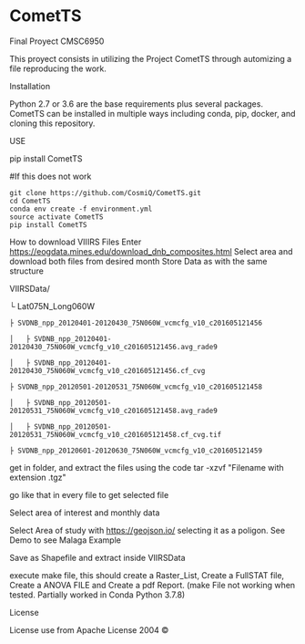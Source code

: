 # CometTS
Final Proyect CMSC6950

This proyect consists in utilizing the Project CometTS through automizing a file reproducing the work.
 
Installation

Python 2.7 or 3.6 are the base requirements plus several packages. 
CometTS can be installed in multiple ways including conda, pip, docker, and cloning this repository.

USE

pip install CometTS 

#If this does not work 

    git clone https://github.com/CosmiQ/CometTS.git
    cd CometTS
    conda env create -f environment.yml
    source activate CometTS
    pip install CometTS

How to download VIIIRS Files
Enter https://eogdata.mines.edu/download_dnb_composites.html
Select area and download both files from desired month
Store Data as with the same structure

VIIRSData/

└ Lat075N_Long060W

    ├ SVDNB_npp_20120401-20120430_75N060W_vcmcfg_v10_c201605121456

    │   ├ SVDNB_npp_20120401-20120430_75N060W_vcmcfg_v10_c201605121456.avg_rade9

    │   ├ SVDNB_npp_20120401-20120430_75N060W_vcmcfg_v10_c201605121456.cf_cvg

    ├ SVDNB_npp_20120501-20120531_75N060W_vcmcfg_v10_c201605121458

    │   ├ SVDNB_npp_20120501-20120531_75N060W_vcmcfg_v10_c201605121458.avg_rade9

    │   ├ SVDNB_npp_20120501-20120531_75N060W_vcmcfg_v10_c201605121458.cf_cvg.tif

    ├ SVDNB_npp_20120601-20120630_75N060W_vcmcfg_v10_c201605121459

get in folder, and extract the files using the code tar -xzvf "Filename with extension .tgz"

go like that in every file to get selected file

Select area of interest and monthly data 

Select Area of study with https://geojson.io/ selecting it as a poligon. See Demo to see Malaga Example

Save as Shapefile and extract inside VIIRSData

execute make file, this should create a Raster_List, Create a FullSTAT file, Create 
a ANOVA FILE and Create a pdf Report. (make File not working when tested. Partially worked in Conda Python 3.7.8)


License

License use from Apache License 2004 ©
